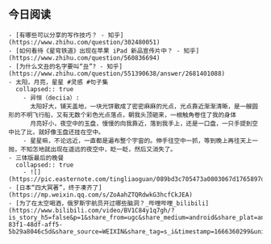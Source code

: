 ## 今日阅读
	- [有哪些可以分享的写作技巧？ - 知乎](https://www.zhihu.com/question/302480051)
	- [如何看待《星穹铁道》出现在苹果 iPad 新品宣传片中？ - 知乎](https://www.zhihu.com/question/560836694)
	- [为什么文丑的名字要叫“丑”? - 知乎](https://www.zhihu.com/question/551390638/answer/2681401088)
	- 太阳，月亮，星星 #灵感 #句子集
	  collapsed:: true
		- 异恒（deciia）:
		  太阳好大，铺天盖地，一块光饼散成了密密麻麻的光点，光点靠近渐渐清晰，是一艘圆形的不明飞行船，又有无数个彩色光点落点，朝我头顶砸来，一根触角卷住了我的身体
		  月亮好小，夜空中的玉盘，慢慢的向我靠近，落到我手上，还是一口盘，一只手提到空中比了比，就好像玉盘还挂在空中。
		- 星星嘛，不论远近，一直都是遍布整个宇宙的。伸手往空中一抓，等到晚上再往天上一抛，不知怎地就出现在遥远的夜空中，眨一眨，然后又消失了。
	- 三体版最后的晚餐
	  collapsed:: true
		- ![](https://pic.easternote.com/tingliaoguan/089bd3c705473a0803067d1765897db.jpg)
	- [日本“四大冥著”，终于凑齐了](https://mp.weixin.qq.com/s/ZoAahZTQRdwkG3hcfCkJEA)
	- [为了在太空喝酒，俄罗斯宇航员开过哪些脑洞？_哔哩哔哩_bilibili](https://www.bilibili.com/video/BV1C84y1q7gh/?is_story_h5=false&p=1&share_from=ugc&share_medium=android&share_plat=android&share_session_id=efd7fd09-83f1-48df-aff5-5b29a8046c5d&share_source=WEIXIN&share_tag=s_i&timestamp=1666360299&unique_k=H5cEkma)